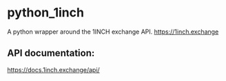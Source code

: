 # python_1inch
A python wrapper around the 1INCH exchange API. https://1inch.exchange

## API documentation:
https://docs.1inch.exchange/api/

